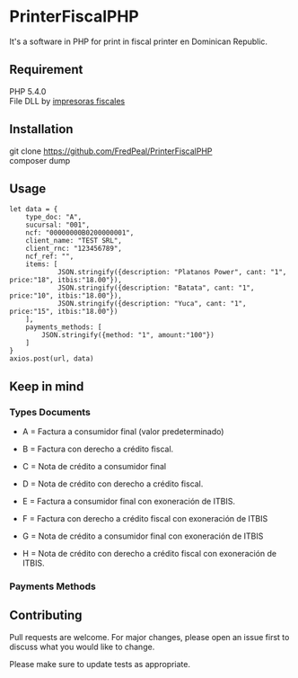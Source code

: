 # PrinterFiscalPHP

It's a software in PHP for print in fiscal printer en Dominican Republic.

## Requirement
  PHP 5.4.0 \
  File DLL by [impresoras fiscales](http://www.impresoras-fiscales.com/republica-dominicana.html)

## Installation
git clone https://github.com/FredPeal/PrinterFiscalPHP   
composer dump

## Usage
```
let data = {
    type_doc: "A",
    sucursal: "001",
    ncf: "00000000B0200000001",
    client_name: "TEST SRL",
    client_rnc: "123456789",
    ncf_ref: "",
    items: [
            JSON.stringify({description: "Platanos Power", cant: "1", price:"18", itbis:"18.00"}),
            JSON.stringify({description: "Batata", cant: "1", price:"10", itbis:"18.00"}),
            JSON.stringify({description: "Yuca", cant: "1", price:"15", itbis:"18.00"})
    ],
    payments_methods: [
        JSON.stringify({method: "1", amount:"100"})
    ]
} 
axios.post(url, data)
```

## Keep in mind
### Types Documents 
* A = Factura a consumidor final (valor predeterminado)

* B = Factura con derecho a crédito fiscal.

* C = Nota de crédito a consumidor final

* D = Nota de crédito con derecho a crédito fiscal.

* E = Factura a consumidor final con exoneración de ITBIS.

* F = Factura con derecho a crédito fiscal con exoneración de ITBIS

* G = Nota de crédito a consumidor final con exoneración de ITBIS

* H = Nota de crédito con derecho a crédito fiscal con exoneración de ITBIS.

### Payments Methods 

## Contributing
Pull requests are welcome. For major changes, please open an issue first to discuss what you would like to change.

Please make sure to update tests as appropriate.
